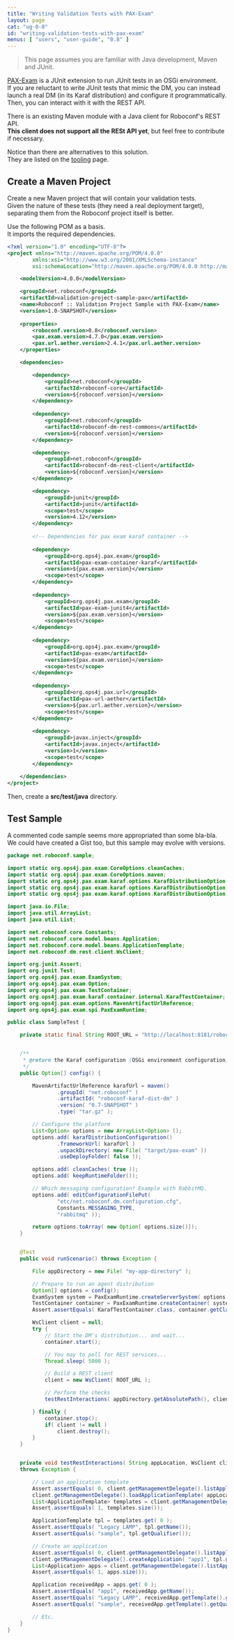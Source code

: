 ```yaml
---
title: "Writing Validation Tests with PAX-Exam"
layout: page
cat: "ug-0-8"
id: "writing-validation-tests-with-pax-exam"
menus: [ "users", "user-guide", "0.8" ]
---
```


> This page assumes you are familiar with Java development, Maven and JUnit.

[PAX-Exam](https://ops4j1.jira.com/wiki/display/PAXEXAM4/Pax+Exam) is a JUnit extension 
to run JUnit tests in an OSGi environment.  
If you are reluctant to write JUnit tests that mimic the DM, you can instead launch a real
DM (in its Karaf distribution) and configure it programmatically. Then, you can interact
with it with the REST API.

There is an existing Maven module with a Java client for Roboconf's REST API.    
**This client does not support all the RESt API yet**, but feel free to contribute if
necessary.

Notice than there are alternatives to this solution.  
They are listed on the [tooling](all-the-tools.html) page.


## Create a Maven Project

Create a new Maven project that will contain your validation tests.  
Given the nature of these tests (they need a real deployment target), separating them
from the Roboconf project itself is better.

Use the following POM as a basis.  
It imports the required dependencies.

```xml
<?xml version="1.0" encoding="UTF-8"?>
<project xmlns="http://maven.apache.org/POM/4.0.0" 
		xmlns:xsi="http://www.w3.org/2001/XMLSchema-instance" 
		xsi:schemaLocation="http://maven.apache.org/POM/4.0.0 http://maven.apache.org/maven-v4_0_0.xsd">

	<modelVersion>4.0.0</modelVersion>

	<groupId>net.roboconf</groupId>
	<artifactId>validation-project-sample-pax</artifactId>
	<name>Roboconf :: Validation Project Sample with PAX-Exam</name>
	<version>1.0-SNAPSHOT</version>
	
	<properties>
		<roboconf.version>0.8</roboconf.version>
		<pax.exam.version>4.7.0</pax.exam.version>
		<pax.url.aether.version>2.4.1</pax.url.aether.version>
	</properties>

	<dependencies>

		<dependency>
			<groupId>net.roboconf</groupId>
			<artifactId>roboconf-core</artifactId>
			<version>${roboconf.version}</version>
		</dependency>
		
		<dependency>
			<groupId>net.roboconf</groupId>
			<artifactId>roboconf-dm-rest-commons</artifactId>
			<version>${roboconf.version}</version>
		</dependency>

		<dependency>
			<groupId>net.roboconf</groupId>
			<artifactId>roboconf-dm-rest-client</artifactId>
			<version>${roboconf.version}</version>
		</dependency>

		<dependency>
			<groupId>junit</groupId>
			<artifactId>junit</artifactId>
			<scope>test</scope>
			<version>4.12</version>
		</dependency>
		
		<!-- Dependencies for pax exam karaf container -->
		
		<dependency>
			<groupId>org.ops4j.pax.exam</groupId>
			<artifactId>pax-exam-container-karaf</artifactId>
			<version>${pax.exam.version}</version>
			<scope>test</scope>
		</dependency>
		
		<dependency>
			<groupId>org.ops4j.pax.exam</groupId>
			<artifactId>pax-exam-junit4</artifactId>
			<version>${pax.exam.version}</version>
			<scope>test</scope>
		</dependency>
		
		<dependency>
			<groupId>org.ops4j.pax.exam</groupId>
			<artifactId>pax-exam</artifactId>
			<version>${pax.exam.version}</version>
			<scope>test</scope>
		</dependency>
		
		<dependency>
			<groupId>org.ops4j.pax.url</groupId>
			<artifactId>pax-url-aether</artifactId>
			<version>${pax.url.aether.version}</version>
			<scope>test</scope>
		</dependency>
		
		<dependency>
			<groupId>javax.inject</groupId>
			<artifactId>javax.inject</artifactId>
			<version>1</version>
			<scope>test</scope>
		</dependency>
		
	</dependencies>
</project>
```

Then, create a **src/test/java** directory.


## Test Sample

A commented code sample seems more appropriated than some bla-bla.  
We could have created a Gist too, but this sample may evolve with versions.

```java
package net.roboconf.sample;

import static org.ops4j.pax.exam.CoreOptions.cleanCaches;
import static org.ops4j.pax.exam.CoreOptions.maven;
import static org.ops4j.pax.exam.karaf.options.KarafDistributionOption.editConfigurationFilePut;
import static org.ops4j.pax.exam.karaf.options.KarafDistributionOption.karafDistributionConfiguration;
import static org.ops4j.pax.exam.karaf.options.KarafDistributionOption.keepRuntimeFolder;

import java.io.File;
import java.util.ArrayList;
import java.util.List;

import net.roboconf.core.Constants;
import net.roboconf.core.model.beans.Application;
import net.roboconf.core.model.beans.ApplicationTemplate;
import net.roboconf.dm.rest.client.WsClient;

import org.junit.Assert;
import org.junit.Test;
import org.ops4j.pax.exam.ExamSystem;
import org.ops4j.pax.exam.Option;
import org.ops4j.pax.exam.TestContainer;
import org.ops4j.pax.exam.karaf.container.internal.KarafTestContainer;
import org.ops4j.pax.exam.options.MavenArtifactUrlReference;
import org.ops4j.pax.exam.spi.PaxExamRuntime;

public class SampleTest {

	private static final String ROOT_URL = "http://localhost:8181/roboconf-dm";


	/**
	 * @return the Karaf configuration (OSGi environment configuration)
	 */
	public Option[] config() {

		MavenArtifactUrlReference karafUrl = maven()
				.groupId( "net.roboconf" )
				.artifactId( "roboconf-karaf-dist-dm" )
				.version( "0.7-SNAPSHOT" )
				.type( "tar.gz" );

		// Configure the platform
		List<Option> options = new ArrayList<Option> ();
		options.add( karafDistributionConfiguration()
				.frameworkUrl( karafUrl )
				.unpackDirectory( new File( "target/pax-exam" ))
				.useDeployFolder( false ));

		options.add( cleanCaches( true ));
		options.add( keepRuntimeFolder());

		// Which messaging configuration? Example with RabbitMQ.
		options.add( editConfigurationFilePut(
				"etc/net.roboconf.dm.configuration.cfg",
				Constants.MESSAGING_TYPE,
				"rabbitmq" ));

		return options.toArray( new Option[ options.size()]);
	}


	@Test
	public void runScenario() throws Exception {

		File appDirectory = new File( "my-app-directory" );

		// Prepare to run an agent distribution
		Option[] options = config();
		ExamSystem system = PaxExamRuntime.createServerSystem( options );
		TestContainer container = PaxExamRuntime.createContainer( system );
		Assert.assertEquals( KarafTestContainer.class, container.getClass());

		WsClient client = null;
		try {
			// Start the DM's distribution... and wait...
			container.start();

			// You may to poll for REST services...
			Thread.sleep( 5000 );

			// Build a REST client
			client = new WsClient( ROOT_URL );

			// Perform the checks
			testRestInteractions( appDirectory.getAbsolutePath(), client );

		} finally {
			container.stop();
			if( client != null )
				client.destroy();
		}
	}


	private void testRestInteractions( String appLocation, WsClient client  )
	throws Exception {

		// Load an application template
		Assert.assertEquals( 0, client.getManagementDelegate().listApplicationTemplates().size());
		client.getManagementDelegate().loadApplicationTemplate( appLocation );
		List<ApplicationTemplate> templates = client.getManagementDelegate().listApplicationTemplates();
		Assert.assertEquals( 1, templates.size());

		ApplicationTemplate tpl = templates.get( 0 );
		Assert.assertEquals( "Legacy LAMP", tpl.getName());
		Assert.assertEquals( "sample", tpl.getQualifier());

		// Create an application
		Assert.assertEquals( 0, client.getManagementDelegate().listApplications().size());
		client.getManagementDelegate().createApplication( "app1", tpl.getName(), tpl.getQualifier());
		List<Application> apps = client.getManagementDelegate().listApplications();
		Assert.assertEquals( 1, apps.size());

		Application receivedApp = apps.get( 0 );
		Assert.assertEquals( "app1", receivedApp.getName());
		Assert.assertEquals( "Legacy LAMP", receivedApp.getTemplate().getName());
		Assert.assertEquals( "sample", receivedApp.getTemplate().getQualifier());

		// Etc.
	}
}
```
